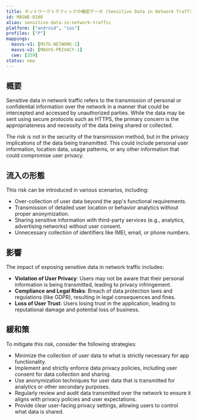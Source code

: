 ```yaml
---
title: ネットワークトラフィックの機密データ (Sensitive Data in Network Traffic)
id: MASWE-0108
alias: sensitive-data-in-network-traffic
platform: ["android", "ios"]
profiles: ["P"]
mappings:
  masvs-v1: [MSTG-NETWORK-1]
  masvs-v2: [MASVS-PRIVACY-1]
  cwe: [359]
status: new
---
```


## 概要

Sensitive data in network traffic refers to the transmission of personal or confidential information over the network in a manner that could be intercepted and accessed by unauthorized parties. While the data may be sent using secure protocols such as HTTPS, the primary concern is the appropriateness and necessity of the data being shared or collected.

The risk is not in the security of the transmission method, but in the privacy implications of the data being transmitted. This could include personal user information, location data, usage patterns, or any other information that could compromise user privacy.

## 流入の形態

This risk can be introduced in various scenarios, including:

- Over-collection of user data beyond the app's functional requirements.
- Transmission of detailed user location or behavior analytics without proper anonymization.
- Sharing sensitive information with third-party services (e.g., analytics, advertising networks) without user consent.
- Unnecessary collection of identifiers like IMEI, email, or phone numbers.

## 影響

The impact of exposing sensitive data in network traffic includes:

- **Violation of User Privacy**: Users may not be aware that their personal information is being transmitted, leading to privacy infringement.
- **Compliance and Legal Risks**: Breach of data protection laws and regulations (like GDPR), resulting in legal consequences and fines.
- **Loss of User Trust**: Users losing trust in the application, leading to reputational damage and potential loss of business.

## 緩和策

To mitigate this risk, consider the following strategies:

- Minimize the collection of user data to what is strictly necessary for app functionality.
- Implement and strictly enforce data privacy policies, including user consent for data collection and sharing.
- Use anonymization techniques for user data that is transmitted for analytics or other secondary purposes.
- Regularly review and audit data transmitted over the network to ensure it aligns with privacy policies and user expectations.
- Provide clear user-facing privacy settings, allowing users to control what data is shared.
